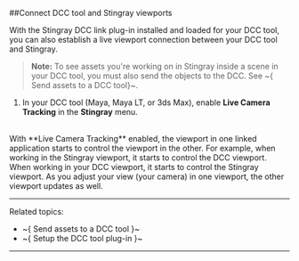 ##Connect DCC tool and Stingray viewports

With the Stingray DCC link plug-in installed and loaded for your DCC tool, you can also establish a live viewport connection between your DCC tool and Stingray.

>	**Note:** To see assets you're working on in Stingray inside a scene in your DCC tool, you must also send the objects to the DCC. See ~{ Send assets to a DCC tool}~.

1. In your DCC tool (Maya, Maya LT, or 3ds Max), enable **Live Camera Tracking** in the **Stingray** menu.
<br>
With **Live Camera Tracking** enabled, the viewport in one linked application starts to control the viewport in the other. For example, when working in the Stingray viewport, it starts to control the DCC viewport. When working in your DCC viewport, it starts to control the Stingray viewport. As you adjust your view (your camera) in one viewport, the other viewport updates as well.

---
Related topics:
- ~{ Send assets to a DCC tool }~
- ~{ Setup the DCC tool plug-in }~
---
